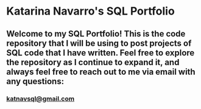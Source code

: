 # Katarina Navarro's SQL Portfolio

## Welcome to my SQL Portfolio! This is the code repository that I will be using to post projects of SQL code that I have written. Feel free to explore the repository as I continue to expand it, and always feel free to reach out to me via email with any questions:
### katnavsql@gmail.com
